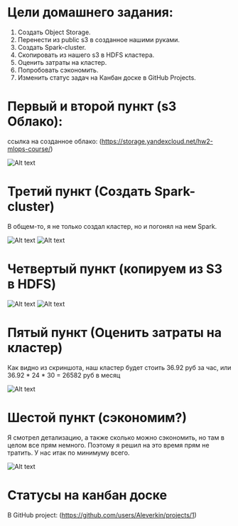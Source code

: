 # Цели домашнего задания:
1. Создать Object Storage.
2. Перенести из public s3 в созданное нашими руками.
3. Создать Spark-cluster.
4. Скопировать из нашего s3 в HDFS кластера. 
5. Оценить затраты на кластер.
6. Попробовать сэкономить. 
7. Изменить статус задач на Канбан доске в GitHub Projects. 

# Первый и второй пункт (s3 Облако):
ссылка на созданное облако: (https://storage.yandexcloud.net/hw2-mlops-course/)

![Alt text](yandex_cloud_files.png)

# Третий пункт (Создать Spark-cluster)
В общем-то, я не только создал кластер, но и погонял на нем Spark. 

![Alt text](cluster_2.png)
![Alt text](cluster_1.png)

# Четвертый пункт (копируем из S3 в HDFS)

![Alt text](cluster_files_1.png)
![Alt text](cluster_files_2.png)

# Пятый пункт (Оценить затраты на кластер)

Как видно из скриншота, наш кластер будет стоить 36.92 руб за час, или 36.92 * 24 * 30 = 26582 руб в месяц

![Alt text](cluster_price.png)

# Шестой пункт (сэкономим?)

Я смотрел детализацию, а также сколько можно сэкономить, но там в целом все прям немного.
Поэтому я решил на это время прям не тратить. У нас итак по минимуму всего. 

![Alt text](usage_details.png)

# Статусы на канбан доске

В GitHub project: (https://github.com/users/Aleverkin/projects/1)


